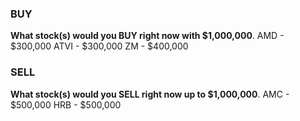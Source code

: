 ### BUY
**What stock(s) would you BUY right now with $1,000,000**. 
AMD - $300,000
ATVI - $300,000
ZM - $400,000

### SELL
**What stock(s) would you SELL right now up to $1,000,000**. 
AMC - $500,000
HRB - $500,000  
